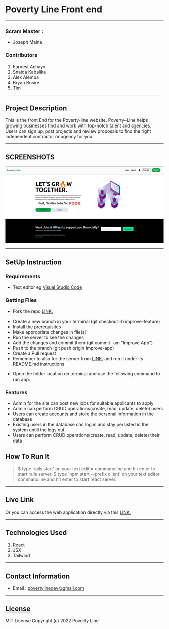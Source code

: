 # Poverty Line Front end

---

### Scram Master :

- Joseph Maina

### Contributors

1. Earnest Achayo
2. Snaida Kabalika
3. Alex Alemba
4. Bryan Bosire
5. Tim

---

## Project Description

This is the front End for the Poverty-line website. Poverty~Line helps growing businesses find and work with top-notch talent and agencies. Users can sign up, post projects and  review proposals to find the right independent contractor or agency for you

---

## SCREENSHOTS

![image](./public/images/Screenshot%20from%202022-10-19%2022-56-29.png)

---

## SetUp Instruction

### Requirements

- Text editor eg [Visual Studio Code](https://code.visualstudio.com/download)

### Getting Files

- Fork the repo [LINK.](https://github.com/AchayoEarnest?tab=repositories)

* Create a new branch in your terminal (git checkout -b improve-feature)
* Install the prerequisites
* Make appropriate changes in file(s)
* Run the server to see the changes
* Add the changes and commit them (git commit -am "Improve App")
* Push to the branch (git push origin improve-app)
* Create a Pull request
* Remember to also for the server from [LINK.](https://github.com/AchayoEarnest/phase-3-personal-blog-react-sinatra-project-api) and run it under its README.md instructions

- Open the folder location on terminal and use the following command to run app:

### Features

- Admin for the site can post new jobs for suitable applicants to apply
- Admin can perform CRUD operations(create, read, update, delete) users
- Users can create accounts and store the personal information in the database
- Existing users in the database can log in and stay persisted in the system untill the logs out.
- Users can perform CRUD operations(create, read, update, delete) their data

## How To Run It

> $ type 'rails start' on your text editor commandline and hit enter to start rails server.
> $ type 'npm start --prefix client' on your text editor commandline and hit enter to start react server.

---

## Live Link

Or you can access the web application directly via this [LINK.]('https://github.com/joseph3559/poverty-line')

---

## Technologies Used

1. React
2. JSX
3. Tailwind

---

## Contact Information

- Email : povertylinedev@gmail.com

---

## [License](LICENSE)

MIT License
Copyright (c) 2022 Poverty Line
